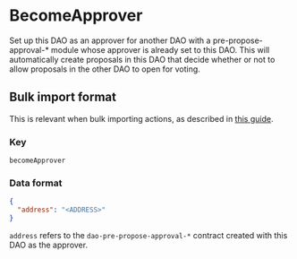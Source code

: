 # BecomeApprover

Set up this DAO as an approver for another DAO with a pre-propose-approval-*
module whose approver is already set to this DAO. This will automatically create
proposals in this DAO that decide whether or not to allow proposals in the other
DAO to open for voting.

## Bulk import format

This is relevant when bulk importing actions, as described in [this
guide](https://github.com/DA0-DA0/dao-dao-ui/wiki/Bulk-importing-actions).

### Key

`becomeApprover`

### Data format

```json
{
  "address": "<ADDRESS>"
}
```

`address` refers to the `dao-pre-propose-approval-*` contract created with this
DAO as the approver.
